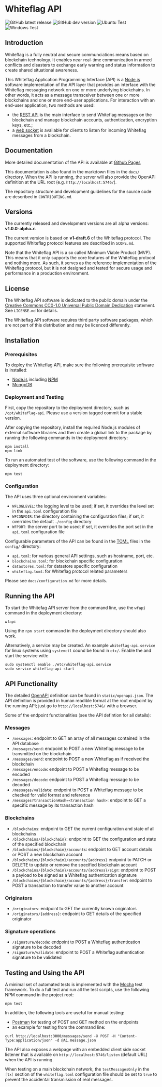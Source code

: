 # Whiteflag API

![GitHub latest release](https://img.shields.io/github/v/release/whiteflagprotocol/whiteflag-api?label=latest&logo=github&sort=semver)
![GitHub dev version](https://img.shields.io/github/package-json/v/whiteflagprotocol/whiteflag-api/develop?label=development&logo=github)
![Ubuntu Test](https://github.com/WhiteflagProtocol/whiteflag-api/workflows/Ubuntu%20Test/badge.svg)
![Windows Test](https://github.com/WhiteflagProtocol/whiteflag-api/workflows/Windows%20Test/badge.svg)

## Introduction

Whiteflag is a fully neutral and secure communciations means based on
blockchain technology. It enables near real-time communication in armed
conflicts and disasters to exchange early warning and status information
to create shared situational awareness.

This Whiteflag Application Programming Interface (API) is a [Node.js](https://nodejs.org/en/about/)
software implementation of the API layer that provides an interface with the
Whiteflag messaging network on one or more underlying blockchains. In other
words, it acts as a message transceiver between one or more blockchains and
one or more end-user applications. For interaction with an end-user application,
two methods are used:

* the [REST API](https://en.wikipedia.org/wiki/Representational_state_transfer)
  is the main interface to send Whiteflag messages on the blockchain and manage
  blockchain accounts, authentication, encryption keys, etc.;
* a [web socket](https://en.wikipedia.org/wiki/WebSocket) is
  available for clients to listen for incoming Whiteflag messages from a
  blockchain.

## Documentation

More detailed documentation of the API is available at [Github Pages](https://whiteflagprotocol.github.io/whiteflag-api/)

This documentation is also found in the markdown files in the `docs/`
directory. When the API is running, the server will also provide the OpenAPI
definition at the URL root (e.g. `http://localhost:5746/`).

The repository structure and development guidelines for the source code are
described in `CONTRIBUTING.md`.

## Versions

The currently released and development versions are all alpha versions:
**v1.0.0-alpha.*x***.

The current version is based on **v1-draft.6** of the Whiteflag protocol. The
supported Whiteflag protocol features are described in `SCOPE.md`.

Note that the Whiteflag API is a so called Minimum Viable Product (MVP).
This means that it only supports the core features of the Whiteflag protocol
and nothing more. As such, it serves as the reference implementation of the
Whiteflag protocol, but it is not designed and tested for secure usage
and performance in a production environment.

## License

The Whiteflag API software is dedicated to the public domain
under the [Creative Commons CC0-1.0 Universal Public Domain Dedication](http://creativecommons.org/publicdomain/zero/1.0/)
statement. See `LICENSE.md` for details.

The Whiteflag API software requires third party software packages, which are
not part of this distribution and may be licenced differently.

## Installation

### Prerequisites

To deploy the Whiteflag API, make sure the following prerequisite software
is installed:

* [Node.js](https://nodejs.org/en/about/) including [NPM](https://www.npmjs.com/get-npm)
* [MongoDB](https://www.mongodb.com/what-is-mongodb)

### Deployment and Testing

First, copy the repository to the deployment directory, such as
`/opt/whiteflag-api`. Please use a version tagged commit for a stable version.

After copying the repository, install the required Node.js modules of external
software libraries and then create a global link to the package by running the
following commands in the deployment directory:

```shell
npm install
npm link
```

To run an automated test of the software, use the following command in the
deployment directory:

```shell
npm test
```

### Configuration

The API uses three optional environment variables:

* `WFLOGLEVEL`: the logging level to be used; if set, it overrides the level set in the `api.toml` configuration file
* `WFCONFDIR`: the directory containing the configuration files; if set, it overrides the default `./config` directory
* `WFPORT`: the server port to be used; if set, it overrides the port set in the `api.toml` configuration file

Configurable parameters of the API can be found in the [TOML](https://github.com/toml-lang/toml)
files in the `config/` directory:

* `api.toml`: for various general API settings, such as hostname, port, etc.
* `blockchains.toml`: for blockchain specific configuration
* `datastores.toml`: for datastore specific configuration
* `whiteflag.toml`: for Whiteflag protocol related parameters

Please see `docs/configuration.md` for more details.

## Running the API

To start the Whitefag API server from the command line, use the `wfapi`
command in the deployment directory:

```shell
wfapi
```

Using the `npm start` command in the deployment directory should also work.

Alternatively, a service may be created. An example `whiteflag-api.service`
for linux systems using `systemctl` cound be found in `etc/`. Enable the
and start the service with:

```shell
sudo systemctl enable ./etc/whiteflag-api.service
sudo service whiteflag-api start
```

## API Functionality

The detailed [OpenAPI](https://swagger.io/specification/) definition can be
found in `static/openapi.json`. The API definition is provided in human
readible format at the root endpoint by the running API; just go to
`http://localhost:5746/` with a browser.

Some of the endpoint functionalities
(see the API defintion for all details):

### Messages

* `/messages`: endpoint to GET an array of all messages contained in the API database
* `/messages/send`: endpoint to POST a new Whiteflag message to be transmitted on the blockchain
* `/messages/send`: endpoint to POST a new Whiteflag as if received the blockchain
* `/messages/encode`: endpoint to POST a Whiteflag message to be encoded
* `/messages/decode`: endpoint to POST a Whiteflag message to be decoded
* `/messages/validate`: endpoint to POST a Whiteflag message to be checked for valid format and reference
* `/messages?transactionHash=<transaction hash>`: endpoint to GET a specific message by its transaction hash

### Blockchains

* `/blockchains`: endpoint to GET the current configuration and state of all blockchains
* `/blockchains/{blockchain}`: endpoint to GET the configuration and state of the specified blockchain
* `/blockchains/{blockchain}/accounts`: endpoint to GET account details or POST a new blockchain account
* `/blockchains/{blockchain}/accounts/{address}` endpoint to PATCH or DELETE to update or remove the specified blockchain account
* `/blockchains/{blockchain}/accounts/{address}/sign`: endpoint to POST a payload to be signed as a Whiteflag authentication signature
* `/blockchains/{blockchain}/accounts/{address}/transfer`: endpoint to POST a transaction to transfer value to another account

### Originators

* `/originators`: endpoint to GET the currently known originators
* `/originators/{address}`: endpoint to GET details of the specified originator

### Signature operations

* `/signature/decode`: endpoint to POST a Whiteflag authentication signature to be decoded
* `/signature/validate`: endpoint to POST a Whiteflag authentication signature to be validated

## Testing and Using the API

A minimal set of automated tests is implemented with the [Mocha](https://mochajs.org/)
test framework. To do a full test and run all the test scripts, use the
following NPM command in the project root:

```shell
npm test
```

In addition, the following tools are useful for manual testing:

* [Postman](https://www.getpostman.com/) for testing of POST and GET method on the endpoints
* an example for testing from the command line:

```shell
curl http://localhost:3000/messages/send -X POST -H "Content-Type:application/json" -d @A1.message.json
```

The API also exposes a webpage with an embedded client side socket listener
that is available on `http://localhost:5746/listen` (default URL) when the
API is running.

When testing on a main blockchain network, the `testMessagesOnly` in
the `[tx]` section of the `whiteflag.toml` configuration file should be set
to `true` to prevent the accidental transmission of real messages.
